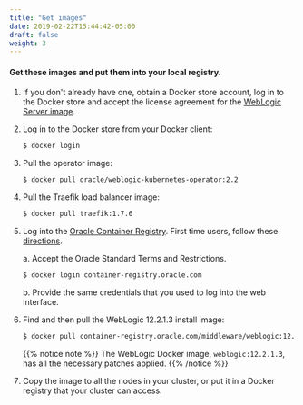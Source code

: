 ```yaml
---
title: "Get images"
date: 2019-02-22T15:44:42-05:00
draft: false
weight: 3
---
```


#### Get these images and put them into your local registry.

1. If you don't already have one, obtain a Docker store account, log in to the Docker store
and accept the license agreement for the [WebLogic Server image](https://hub.docker.com/_/oracle-weblogic-server-12c).

1. Log in to the Docker store from your Docker client:

    ```bash
    $ docker login
    ```

1. Pull the operator image:

    ```bash
    $ docker pull oracle/weblogic-kubernetes-operator:2.2
    ```

1. Pull the Traefik load balancer image:

    ```bash
    $ docker pull traefik:1.7.6
    ```

1. Log into the [Oracle Container Registry](https://container-registry.oracle.com). First time users,
follow these [directions](https://docs.oracle.com/cd/E37670_01/E75728/html/oracle-registry-server.html).

    a. Accept the Oracle Standard Terms and Restrictions.

     ```bash
     $ docker login container-registry.oracle.com
     ```

     b. Provide the same credentials that you used to log into the web interface.

1. Find and then pull the WebLogic 12.2.1.3 install image:

    ```bash
    $ docker pull container-registry.oracle.com/middleware/weblogic:12.2.1.3
    ```  


    {{% notice note %}} The WebLogic Docker image, `weblogic:12.2.1.3`, has all the necessary patches applied.
    {{% /notice %}}


1. Copy the image to all the nodes in your cluster, or put it in a Docker registry that your cluster can access.
